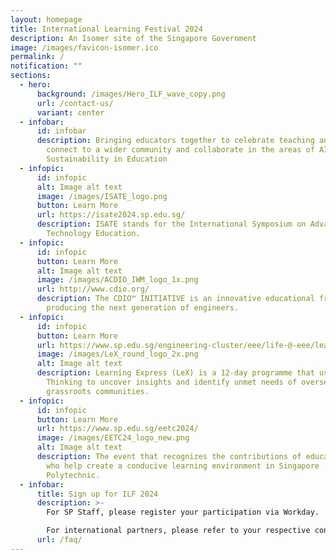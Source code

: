 ```yaml
---
layout: homepage
title: International Learning Festival 2024
description: An Isomer site of the Singapore Government
image: /images/favicon-isomer.ico
permalink: /
notification: ""
sections:
  - hero:
      background: /images/Hero_ILF_wave_copy.png
      url: /contact-us/
      variant: center
  - infobar:
      id: infobar
      description: Bringing educators together to celebrate teaching and learning,
        connect to a wider community and collaborate in the areas of AI and
        Sustainability in Education
  - infopic:
      id: infopic
      alt: Image alt text
      image: /images/ISATE_logo.png
      button: Learn More
      url: https://isate2024.sp.edu.sg/
      description: ISATE stands for the International Symposium on Advances in
        Technology Education.
  - infopic:
      id: infopic
      button: Learn More
      alt: Image alt text
      image: /images/ACDIO_IWM_logo_1x.png
      url: http://www.cdio.org/
      description: The CDIO™ INITIATIVE is an innovative educational framework for
        producing the next generation of engineers.
  - infopic:
      id: infopic
      button: Learn More
      url: https://www.sp.edu.sg/engineering-cluster/eee/life-@-eee/learning-express
      image: /images/LeX_round_logo_2x.png
      alt: Image alt text
      description: Learning Express (LeX) is a 12-day programme that uses Design
        Thinking to uncover insights and identify unmet needs of overseas
        grassroots communities.
  - infopic:
      id: infopic
      button: Learn More
      url: https://www.sp.edu.sg/eetc2024/
      image: /images/EETC24_logo_new.png
      alt: Image alt text
      description: The event that recognizes the contributions of educators and all
        who help create a conducive learning environment in Singapore
        Polytechnic.
  - infobar:
      title: Sign up for ILF 2024
      description: >-
        For SP Staff, please register your participation via Workday. 

        For international partners, please refer to your respective contacts for more information.
      url: /faq/
---
```

